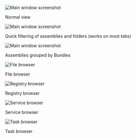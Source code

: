![Main window screenshot](https://bitbucket.org/himselfv/manifestenum/raw/tip/Assets/screenshots/main1.png)

Normal view

![Main window screenshot](https://bitbucket.org/himselfv/manifestenum/raw/tip/Assets/screenshots/main2.png)

Quick filtering of assemblies and folders (works on most tabs)

![Main window screenshot](https://bitbucket.org/himselfv/manifestenum/raw/tip/Assets/screenshots/main3.png)

Assemblies grouped by Bundles

![File browser](https://bitbucket.org/himselfv/manifestenum/raw/tip/Assets/screenshots/files1.png)

File browser

![Registry browser](https://bitbucket.org/himselfv/manifestenum/raw/tip/Assets/screenshots/registry1.png)

Registry browser

![Service browser](https://bitbucket.org/himselfv/manifestenum/raw/tip/Assets/screenshots/services1.png)

Service browser

![Task browser](https://bitbucket.org/himselfv/manifestenum/raw/tip/Assets/screenshots/tasks1.png)

Task browser